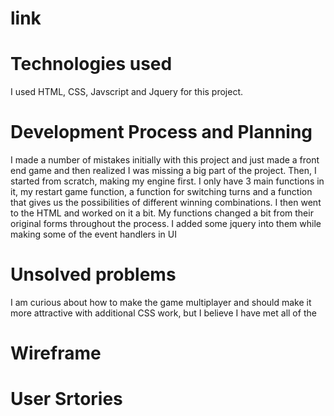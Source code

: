 # link


# Technologies used
I used HTML, CSS, Javscript and Jquery for this project.

# Development Process and Planning
I made a number of mistakes initially with this project and just made a front
end game and then realized I was missing a big part of the project. Then, I
started from scratch, making my engine first. I only have 3 main functions in
it, my restart game function, a function for switching turns and a function that
gives us the possibilities of different winning combinations. I then went to the
HTML and worked on it a bit. My functions changed a bit from their original
forms throughout the process. I added some jquery into them while making some of
the event handlers in UI

# Unsolved problems
I am curious about how to make the game multiplayer and should make it more
attractive with additional CSS work, but I believe I have met all of the

# Wireframe

# User Srtories
